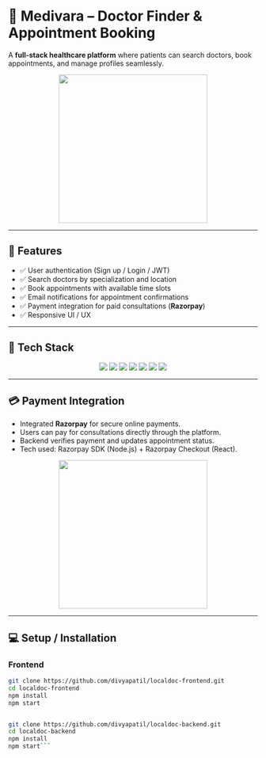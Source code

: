 # 🏥 Medivara – Doctor Finder & Appointment Booking

A **full-stack healthcare platform** where patients can search doctors, book appointments, and manage profiles seamlessly.  

<p align="center">
  <img src="https://media.giphy.com/media/L05HgB2h6qICDs5Sms/giphy.gif" width="300"/>
</p>

---

## 🚀 Features
- ✅ User authentication (Sign up / Login / JWT)  
- ✅ Search doctors by specialization and location  
- ✅ Book appointments with available time slots  
- ✅ Email notifications for appointment confirmations  
- ✅ Payment integration for paid consultations (**Razorpay**)  
- ✅ Responsive UI / UX  

---

## 🧰 Tech Stack
<p align="center">
  <img src="https://img.shields.io/badge/React-20232A?style=for-the-badge&logo=react&logoColor=61DAFB" />
  <img src="https://img.shields.io/badge/Node.js-339933?style=for-the-badge&logo=node.js&logoColor=white" />
  <img src="https://img.shields.io/badge/Express.js-000000?style=for-the-badge&logo=express&logoColor=white" />
  <img src="https://img.shields.io/badge/MongoDB-47A248?style=for-the-badge&logo=mongodb&logoColor=white" />
  <img src="https://img.shields.io/badge/JWT-000000?style=for-the-badge&logo=json-web-tokens&logoColor=white" />
  <img src="https://img.shields.io/badge/Nodemailer-D14836?style=for-the-badge&logo=gmail&logoColor=white" />
  <img src="https://img.shields.io/badge/Razorpay-008000?style=for-the-badge&logo=razorpay&logoColor=white" />
</p>

---

## 💳 Payment Integration
- Integrated **Razorpay** for secure online payments.  
- Users can pay for consultations directly through the platform.  
- Backend verifies payment and updates appointment status.  
- Tech used: Razorpay SDK (Node.js) + Razorpay Checkout (React).  

<p align="center">
  <img src="https://media.giphy.com/media/3oKIPwoeGErMmaI43C/giphy.gif" width="300"/>
</p>

---

## 💻 Setup / Installation

### **Frontend**
```bash
git clone https://github.com/divyapatil/localdoc-frontend.git
cd localdoc-frontend
npm install
npm start


git clone https://github.com/divyapatil/localdoc-backend.git
cd localdoc-backend
npm install
npm start```
